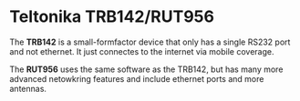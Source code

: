 # Teltonika TRB142/RUT956

The **TRB142** is a small-formfactor device that only has a single RS232 port and not ethernet. It just connectes to the internet via mobile coverage.

The **RUT956** uses the same software as the TRB142, but has many more advanced netowkring features and include ethernet ports and more antennas.&#x20;
